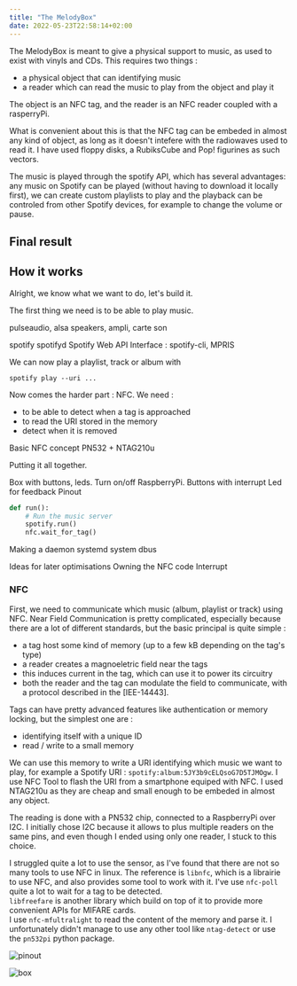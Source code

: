 ```yaml
---
title: "The MelodyBox"
date: 2022-05-23T22:58:14+02:00
---
```



The MelodyBox is meant to give a physical support to music, as used to exist with vinyls and CDs. This requires two things :
 - a physical object that can identifying music
 - a reader which can read the music to play from the object and play it 

The object is an NFC tag, and the reader is an NFC reader coupled with a rasperryPi.

What is convenient about this is that the NFC tag can be embeded in almost any kind of object, as long as it doesn't intefere with the radiowaves used to read it. I have used floppy disks, a RubiksCube and Pop! figurines as such vectors.

The music is played through the spotify API, which has several advantages: any music on Spotify can be played (without having to download it locally first), we can create custom playlists to play and the playback can be controled from other Spotify devices, for example to change the volume or pause.

## Final result



## How it works

Alright, we know what we want to do, let's build it.

The first thing we need is to be able to play music.

pulseaudio, alsa
speakers, ampli, carte son

spotify
spotifyd
Spotify Web API
Interface : spotify-cli, MPRIS

We can now play a playlist, track or album with
```shell
spotify play --uri ...
```

Now comes the harder part : NFC.
We need :
 - to be able to detect when a tag is approached
 - to read the URI stored in the memory
 - detect when it is removed

Basic NFC concept
PN532 + NTAG210u


Putting it all together.

Box with buttons, leds.
    Turn on/off RaspberryPi.
    Buttons with interrupt
    Led for feedback
    Pinout

```python
def run():
    # Run the music server
    spotify.run()
    nfc.wait_for_tag()
```

Making a daemon
    systemd
    system dbus

Ideas for later optimisations
Owning the NFC code
Interrupt


### NFC

First, we need to communicate which music (album, playlist or track) using NFC. Near Field Communication is pretty complicated, especially because there are a lot of different standards, but the basic principal is quite simple :
 - a tag host some kind of memory (up to a few kB depending on the tag's type)
 - a reader creates a magnoeletric field near the tags
 - this induces current in the tag, which can use it to power its circuitry
 - both the reader and the tag can modulate the field to communicate, with a protocol described in the [IEE-14443].

 Tags can have pretty advanced features like authentication or memory locking, but the simplest one are :
 - identifying itself with a unique ID
 - read / write to a small memory

 We can use this memory to write a URI identifying which music we want to play, for example a Spotify URI : `spotify:album:5JY3b9cELQsoG7D5TJMOgw`. I use NFC Tool to flash the URI from a smartphone equiped with NFC. I used NTAG210u as they are cheap and small enough to be embeded in almost any object.

The reading is done with a PN532 chip, connected to a RaspberryPi over I2C. I initially chose I2C because it allows to plus multiple readers on the same pins, and even though I ended using only one reader, I stuck to this choice.

I struggled quite a lot to use the sensor, as I've found that there are not so many tools to use NFC in linux. The reference is `libnfc`, which is a librairie to use NFC, and also provides some tool to work with it. I've use `nfc-poll` quite a lot to wait for a tag to be detected.  
`libfreefare` is another library which build on top of it to provide more convenient APIs for MIFARE cards.  
I use `nfc-mfultralight` to read the content of the memory and parse it. I unfortunately didn't manage to use any other tool like `ntag-detect` or use the `pn532pi` python package.


![pinout](/MeloBox/rpi_pins.png)

![box](/MeloBox/box.svg)

